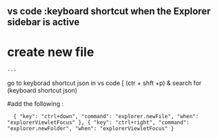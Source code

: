 
## vs code :keyboard shortcut when the Explorer sidebar is active
# create new file 
	---
go to keyborad shortcut json in vs code [ (ctr + shft +p) & search for (keyboard shortcut json)

#add the following :


`   {
		"key": "ctrl+down",
		"command": "explorer.newFile",
		"when": "explorerViewletFocus"
	},
    {
		"key": "ctrl+right",
		"command": "explorer.newFolder",
		"when": "explorerViewletFocus"
	}
 `
 
